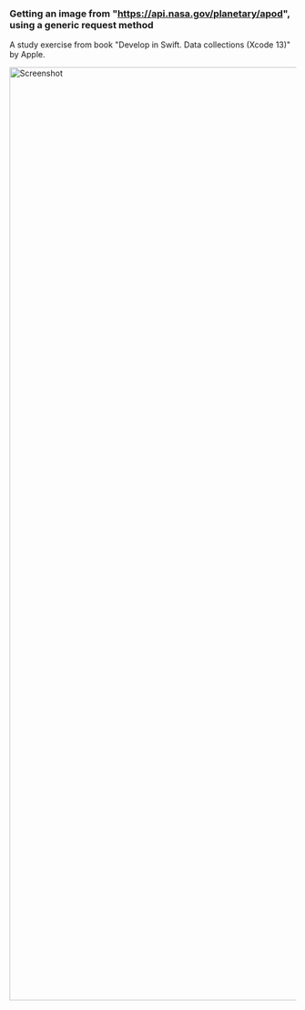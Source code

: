 ### Getting an image from "**https://api.nasa.gov/planetary/apod**", using a generic request method

A study exercise from book "Develop in Swift. Data collections (Xcode 13)" by Apple.

<img width="1638" alt="Screenshot" src="https://user-images.githubusercontent.com/122368077/214055958-3d36468d-19ff-4a8f-a950-3c0c0d69cce9.png">
